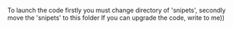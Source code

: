 To launch the code firstly you must change directory of 'snipets', secondly move the 'snipets' to this folder
If you can upgrade the code, write to me))
